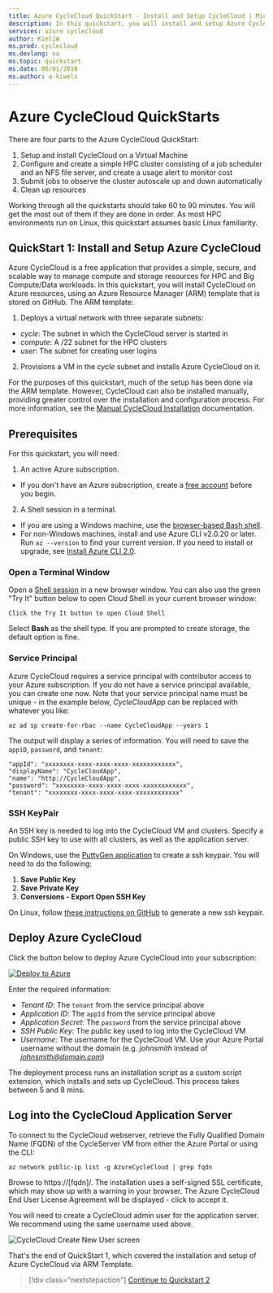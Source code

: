 ```yaml
---
title: Azure CycleCloud QuickStart - Install and Setup CycleCloud | Microsoft Docs
description: In this quickstart, you will install and setup Azure CycleCloud
services: azure cyclecloud
author: KimliW
ms.prod: cyclecloud
ms.devlang: na
ms.topic: quickstart
ms.date: 08/01/2018
ms.author: a-kiwels
---
```


# Azure CycleCloud QuickStarts

There are four parts to the Azure CycleCloud QuickStart:

1. Setup and install CycleCloud on a Virtual Machine
2. Configure and create a simple HPC cluster consisting of a job scheduler and an NFS file server, and create a usage alert to monitor cost
3. Submit jobs to observe the cluster autoscale up and down automatically
4. Clean up resources

Working through all the quickstarts should take 60 to 90 minutes. You will get the most out of them if they are done in order. As most HPC environments run on Linux, this quickstart assumes basic Linux familiarity.

## QuickStart 1: Install and Setup Azure CycleCloud

Azure CycleCloud is a free application that provides a simple, secure, and scalable way to manage compute and storage resources for HPC and Big Compute/Data workloads. In this quickstart, you will install CycleCloud on Azure resources, using an Azure Resource Manager (ARM) template that is stored on GitHub. The ARM template:

1. Deploys a virtual network with three separate subnets:
  * *cycle*: The subnet in which the CycleCloud server is started in
  * *compute*: A /22 subnet for the HPC clusters
  * *user*: The subnet for creating user logins
2. Provisions a VM in the *cycle* subnet and installs Azure CycleCloud on it.

For the purposes of this quickstart, much of the setup has been done via the ARM template. However, CycleCloud can also be installed manually, providing greater control over the installation and configuration process. For more information, see the [Manual CycleCloud Installation](installation.md) documentation.

## Prerequisites

For this quickstart, you will need:

1. An active Azure subscription.
  * If you don't have an Azure subscription, create a [free account](https://azure.microsoft.com/free/) before you begin.
2. A Shell session in a terminal.
  * If you are using a Windows machine, use the [browser-based Bash shell](https://shell.azure.com).
  * For non-Windows machines, install and use Azure CLI v2.0.20 or later. Run `az --version` to find your current version. If you need to install or upgrade, see [Install Azure CLI 2.0](/cli/azure/install-azure-cli).

### Open a Terminal Window

Open a [Shell session](https://shell.azure.com) in a new browser window. You can also use the green "Try It" button below to open Cloud Shell in your current browser window:

```azurecli-interactive
Click the Try It button to open Cloud Shell
```

Select **Bash** as the shell type. If you are prompted to create storage, the default option is fine.

### Service Principal

Azure CycleCloud requires a service principal with contributor access to your Azure subscription. If you do not have a service principal available, you can create one now. Note that your service principal name must be unique - in the example below, *CycleCloudApp* can be replaced with whatever you like:

```azurecli-interactive
az ad sp create-for-rbac --name CycleCloudApp --years 1
```

The output will display a series of information. You will need to save the `appiD`, `password`, and `tenant`:

``` output
"appId": "xxxxxxxx-xxxx-xxxx-xxxx-xxxxxxxxxxxx",
"displayName": "CycleCloudApp",
"name": "http://CycleCloudApp",
"password": "xxxxxxxx-xxxx-xxxx-xxxx-xxxxxxxxxxxx",
"tenant": "xxxxxxxx-xxxx-xxxx-xxxx-xxxxxxxxxxxx"
```



### SSH KeyPair

An SSH key is needed to log into the CycleCloud VM and clusters. Specify a public SSH key to use with all clusters, as well as the application server.

On Windows, use the [PuttyGen application](https://www.ssh.com/ssh/putty/windows/puttygen#sec-Creating-a-new-key-pair-for-authentication) to create a ssh keypair. You will need to do the following:

  1. **Save Public Key**
  2. **Save Private Key**
  3. **Conversions - Export Open SSH Key**

On Linux, follow [these instructions on GitHub](https://help.github.com/articles/generating-a-new-ssh-key-and-adding-it-to-the-ssh-agent/) to generate a new ssh keypair.

## Deploy Azure CycleCloud

Click the button below to deploy Azure CycleCloud into your subscription:

[![Deploy to Azure](https://azuredeploy.net/deploybutton.svg)](https://portal.azure.com/#create/Microsoft.Template/uri/https%3A%2F%2Fraw.githubusercontent.com%2FCycleCloudCommunity%2Fcyclecloud_arm%2Fdeploy-azure%2Fazuredeploy.json)

Enter the required information:

* *Tenant ID*: The `tenant` from the service principal above
* *Application ID*: The `appId` from the service principal above
* *Application Secret*: The `password` from the service principal above
* *SSH Public Key*: The public key used to log into the CycleCloud VM
* *Username*: The username for the CycleCloud VM. Use your Azure Portal username without the domain (e.g. *johnsmith* instead of *johnsmith@domain.com*)

The deployment process runs an installation script as a custom script extension, which installs and sets up CycleCloud. This process takes between 5 and 8 mins.

## Log into the CycleCloud Application Server

To connect to the CycleCloud webserver, retrieve the Fully Qualified Domain Name (FQDN) of the CycleServer VM from either the Azure Portal or using the CLI:

```azurecli-interactive
az network public-ip list -g AzureCycleCloud | grep fqdn
```

Browse to https://[fqdn]/. The installation uses a self-signed SSL certificate, which may show up with a warning in your browser. The Azure CycleCloud End User License Agreement will be displayed - click to accept it.

You will need to create a CycleCloud admin user for the application server. We recommend using the same username used above.

![CycleCloud Create New User screen](~/images/create-new-user.png)

That's the end of QuickStart 1, which covered the installation and setup of Azure CycleCloud via ARM Template.

> [!div class="nextstepaction"]
> [Continue to Quickstart 2](quickstart-create-and-run-cluster.md)
